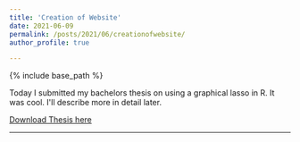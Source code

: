 ```yaml
---
title: 'Creation of Website'
date: 2021-06-09
permalink: /posts/2021/06/creationofwebsite/
author_profile: true

---
```


{% include base_path %}

Today I submitted my bachelors thesis on using a graphical lasso in R. It was cool. I'll describe more in detail later.

[Download Thesis here](http://artemshiryaev.github.io/files/BacherlorThesis.pdf)


------